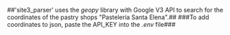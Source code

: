 ##'site3_parser' uses the *geopy* library with Google V3 API to search for the coordinates of the pastry shops "Pasteleria Santa Elena".\##
###To add coordinates to json, paste the API_KEY into the *.env* file\###
